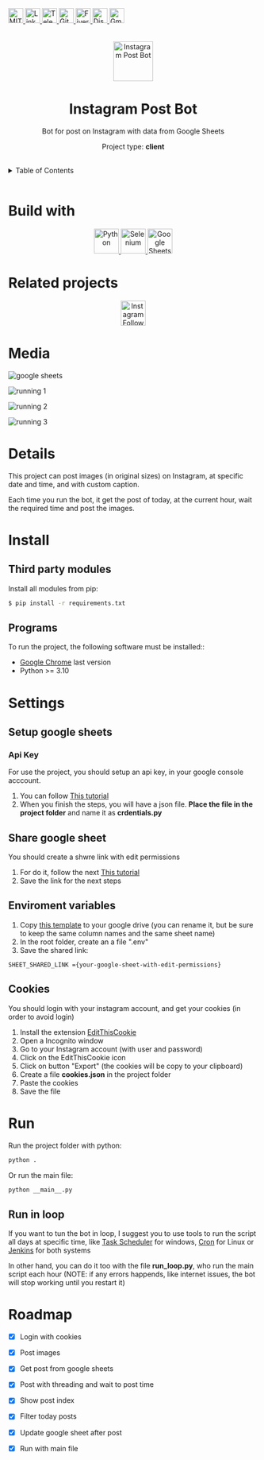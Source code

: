 <div><a href='https://github.com/darideveloper/instagram-post-bot/blob/master/LICENSE' target='_blank'>
            <img src='https://img.shields.io/github/license/darideveloper/instagram-post-bot.svg?style=for-the-badge' alt='MIT License' height='30px'/>
        </a><a href='https://www.linkedin.com/in/francisco-dari-hernandez-6456b6181/' target='_blank'>
                <img src='https://img.shields.io/static/v1?style=for-the-badge&message=LinkedIn&color=0A66C2&logo=LinkedIn&logoColor=FFFFFF&label=' alt='Linkedin' height='30px'/>
            </a><a href='https://t.me/darideveloper' target='_blank'>
                <img src='https://img.shields.io/static/v1?style=for-the-badge&message=Telegram&color=26A5E4&logo=Telegram&logoColor=FFFFFF&label=' alt='Telegram' height='30px'/>
            </a><a href='https://github.com/darideveloper' target='_blank'>
                <img src='https://img.shields.io/static/v1?style=for-the-badge&message=GitHub&color=181717&logo=GitHub&logoColor=FFFFFF&label=' alt='Github' height='30px'/>
            </a><a href='https://www.fiverr.com/darideveloper?up_rollout=true' target='_blank'>
                <img src='https://img.shields.io/static/v1?style=for-the-badge&message=Fiverr&color=222222&logo=Fiverr&logoColor=1DBF73&label=' alt='Fiverr' height='30px'/>
            </a><a href='https://discord.com/users/992019836811083826' target='_blank'>
                <img src='https://img.shields.io/static/v1?style=for-the-badge&message=Discord&color=5865F2&logo=Discord&logoColor=FFFFFF&label=' alt='Discord' height='30px'/>
            </a><a href='mailto:darideveloper@gmail.com?subject=Hello Dari Developer' target='_blank'>
                <img src='https://img.shields.io/static/v1?style=for-the-badge&message=Gmail&color=EA4335&logo=Gmail&logoColor=FFFFFF&label=' alt='Gmail' height='30px'/>
            </a></div><div align='center'><br><br><img src='https://github.com/darideveloper/instagram-post-bot/blob/master/logo.png?raw=true' alt='Instagram Post Bot' height='80px'/>

# Instagram Post Bot

Bot for post on Instagram with data from Google Sheets

Project type: **client**

</div><br><details>
            <summary>Table of Contents</summary>
            <ol>
<li><a href='#buildwith'>Build With</a></li>
<li><a href='#relatedprojects'>Related Projects</a></li>
<li><a href='#media'>Media</a></li>
<li><a href='#details'>Details</a></li>
<li><a href='#install'>Install</a></li>
<li><a href='#settings'>Settings</a></li>
<li><a href='#run'>Run</a></li>
<li><a href='#roadmap'>Roadmap</a></li></ol>
        </details><br>

# Build with

<div align='center'><a href='https://www.python.org/' target='_blank'> <img src='https://cdn.svgporn.com/logos/python.svg' alt='Python' title='Python' height='50px'/> </a><a href='https://www.selenium.dev/' target='_blank'> <img src='https://cdn.svgporn.com/logos/selenium.svg' alt='Selenium' title='Selenium' height='50px'/> </a><a href='https://sheets.google.com/' target='_blank'> <img src='https://www.gstatic.com/images/branding/product/1x/sheets_2020q4_48dp.png' alt='Google Sheets' title='Google Sheets' height='50px'/> </a></div>

# Related projects

<div align='center'><a href='https://github.com/darideveloper/instagram-followers-message-bot' target='_blank'> <img src='https://github.com/darideveloper/instagram-followers-message-bot/blob/master/logo.png?raw=true' alt='Instagram Followers Message Bot' title='Instagram Followers Message Bot' height='50px'/> </a></div>

# Media

![google sheets](https://github.com/darideveloper/instagram-post-bot/blob/master/screenshots/google-sheets.png?raw=true)

![running 1](https://github.com/darideveloper/instagram-post-bot/blob/master/screenshots/running-1.png?raw=true)

![running 2](https://github.com/darideveloper/instagram-post-bot/blob/master/screenshots/running-2.png?raw=true)

![running 3](https://github.com/darideveloper/instagram-post-bot/blob/master/screenshots/running-3.png?raw=true)

# Details

This project can post images (in original sizes) on Instagram, at specific date and time, and with custom caption.

Each time you run the bot, it get the post of today, at the current hour, wait the required time and post the images.

# Install

## Third party modules

Install all modules from pip: 

``` bash
$ pip install -r requirements.txt
```

## Programs

To run the project, the following software must be installed:: 

* [Google Chrome](https://www.google.com/intl/es/chrome) last version
* Python >= 3.10

# Settings

## Setup google sheets

### Api Key

For use the project, you should setup an api key, in your google console acccount. 

1. You can follow  [This tutorial](https://github.com/darideveloper/tutorials/blob/master/generate%20google%20sheets%20api%20key/README.md)
2. When you finish the steps, you will have a json file. **Place the file in the project folder** and name it as **crdentials.py**

## Share google sheet

You should create a shwre link with edit permissions


1. For do it, follow the next [This tutorial](https://github.com/darideveloper/tutorials/blob/master/share%20google%20sheet%20with%20edit%20permissions/README.md)
2. Save the link for the next steps

## Enviroment variables

1. Copy [this template](https://docs.google.com/spreadsheets/d/1CDUQe4LM-_koQv9mx1RjHdKM8skL0a_K41y3gE5MjR8/edit?usp=sharing) to your google drive (you can rename it, but be sure to keep the same column names and the same sheet name)
2. In the root folder, create an a file ".env"
3. Save the shared link:
```shell
SHEET_SHARED_LINK ={your-google-sheet-with-edit-permissions}
```

## Cookies

You should login with your instagram account, and get your cookies (in order to avoid login)

1. Install the extension [EditThisCookie](https://chrome.google.com/webstore/detail/editthiscookie/fngmhnnpilhplaeedifhccceomclgfbg?hl=es)
2. Open a Incognito window 
2. Go to your Instagram account (with user and password)
3. Click on the EditThisCookie icon
4. Click on button "Export" (the cookies will be copy to your clipboard)
5. Create a file **cookies.json** in the project folder
6. Paste the cookies
7. Save the file

# Run

Run the project folder with python: 
```sh
python .
```

Or run the main file:
```sh
python __main__.py
```

## Run in loop

If you want to tun the bot in loop, I suggest you to use tools to run the script all days at specific time, like [Task Scheduler](https://learn.microsoft.com/en-us/windows/win32/taskschd/task-scheduler-start-page) for windows, [Cron](https://www.google.com/search?q=linux+cronjobs&oq=linux+cronjobs&aqs=chrome..69i57.3719j0j1&sourceid=chrome&ie=UTF-8) for Linux or [Jenkins](https://www.jenkins.io/) for both systems

In other hand, you can do it too with the file **run_loop.py**, who run the main script each hour (NOTE: if any errors happends, like internet issues, the bot will stop working until you restart it)

# Roadmap

* [x] Login with cookies
* [x] Post images
* [x] Get post from google sheets
* [x] Post with threading and wait to post time
* [x] Show post index
* [x] Filter today posts
* [x] Update google sheet after post
* [x] Run with main file

